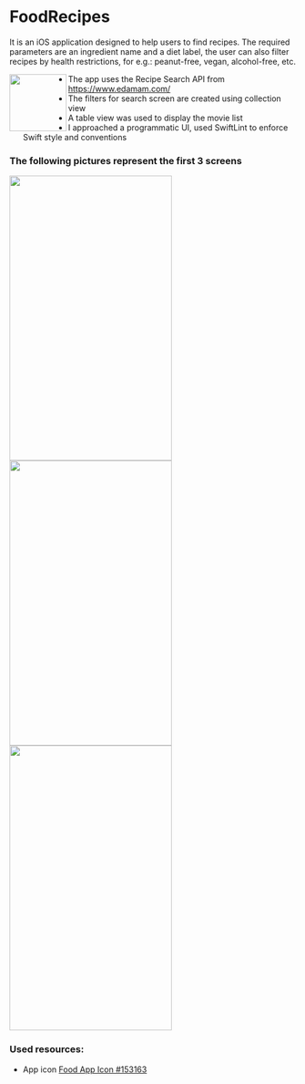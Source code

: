 # FoodRecipes
It is an iOS application designed to help users to find recipes. The required parameters are an ingredient name and a diet label, the user can also filter recipes by health restrictions, for e.g.: peanut-free, vegan, alcohol-free, etc.  

<img align="left" width="100" height="100" src="https://user-images.githubusercontent.com/55087937/81838571-951a4e80-9546-11ea-9838-90449b3934b3.png">

- The app uses the Recipe Search API from https://www.edamam.com/
- The filters for search screen are created using collection view
- A table view was used to display the movie list
- I approached a programmatic UI, used SwiftLint to enforce Swift style and conventions

### The following pictures represent the first 3 screens
   
<p float="left">
  <img src="https://user-images.githubusercontent.com/55087937/81804579-9da86000-9519-11ea-9f02-cdbf5da82cf1.png" width="285" height="500">
  <img src="https://user-images.githubusercontent.com/55087937/81814853-896c5f00-9529-11ea-94a4-dd15295a5e78.png" width="285" height="500"> 
  <img src="https://user-images.githubusercontent.com/55087937/81814010-77d68780-9528-11ea-8985-d34c472a3e01.png" width="285" height="500">
</p>

### Used resources:
- App icon <a href="https://icon-library.net/icon/food-app-icon-9.html">Food App Icon #153163</a>
